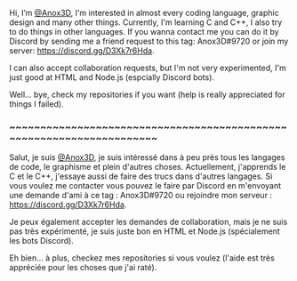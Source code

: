 Hi, I’m [@Anox3D](https://github.com/Anox3D), I'm interested in almost every coding language, graphic design and many other things. Currently, I'm learning C and C++, I also try to do things in other languages. If you wanna contact me you can do it by Discord by sending me a friend request to this tag: Anox3D#9720 or join my server: https://discord.gg/D3Xk7r6Hda.

I can also accept collaboration requests, but I'm not very experimented, I'm just good at HTML and Node.js (espcially Discord bots).

Well... bye, check my repositories if you want (help is really appreciated for things I failed).

### \~~~~~~~~~~~~~~~~~~~~~~~~~~~~~~~~~~~~~~~~~~~~~~~~~~~~~~~~~~~~~~~~~~~~~

Salut, je suis [@Anox3D](https://github.com/Anox3D), je suis intéressé dans à peu près tous les langages de code, le graphisme et plein d'autres choses. Actuellement, j'apprends le C et le C++, j'essaye aussi de faire des trucs dans d'autres langages. Si vous voulez me contacter vous pouvez le faire par Discord en m'envoyant une demande d'ami à ce tag : Anox3D#9720 ou rejoindre mon serveur : https://discord.gg/D3Xk7r6Hda.

Je peux également accepter les demandes de collaboration, mais je ne suis pas très expérimenté, je suis juste bon en HTML et Node.js (spécialement les bots Discord).

Eh bien... à plus, checkez mes repositories si vous voulez (l'aide est très appréciée pour les choses que j'ai raté).

<!---
Anox3D/Anox3D is a ✨ special ✨ repository because its `README.md` (this file) appears on your GitHub profile.
You can click the Preview link to take a look at your changes.
--->
